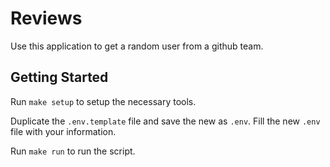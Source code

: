 # Reviews

Use this application to get a random user from a github team.

## Getting Started

Run `make setup` to setup the necessary tools.

Duplicate the `.env.template` file and save the new as `.env`.
Fill the new `.env` file with your information.

Run `make run` to run the script.
